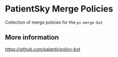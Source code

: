# PatientSky Merge Policies

Collection of merge policies for the `ps-merge-bot`

## More information
https://github.com/palantir/policy-bot
